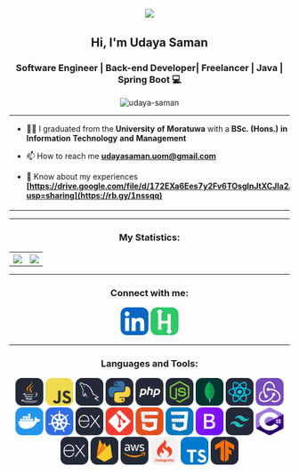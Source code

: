 <p align="center" ><img  src = "https://github.com/7oSkaaa/7oSkaaa/blob/main/Images/about_me.gif?raw=true" width = 50px></p>
<h2 align="center">Hi, I'm Udaya Saman</h2>
<h3 align="center">Software Engineer | Back-end Developer| Freelancer | Java | Spring Boot 💻</h3>
<p align="center"> <img src="https://komarev.com/ghpvc/?username=udaya-saman&label=Profile%20views&color=0e75b6&style=flat" alt="udaya-saman" /> </p>

<table align="center">
<tr border="none">
<td width="100%" align="left">

- 👨‍🎓 I graduated from the **University of Moratuwa** with a **BSc. (Hons.) in Information Technology and Management**

- 📫 How to reach me **udayasaman.uom@gmail.com**

- 📄 Know about my experiences **[https://drive.google.com/file/d/172EXa6Ees7y2Fv6TOsglnJtXCJla2Aex/view?usp=sharing](https://rb.gy/1nssqq)**

</td>
</tr>
</table>

---

<h3 align="center">My Statistics:</h3>
<p align="center">
<table align="center">
<tr border="none">
<td width="50%" align="center">
    <img  align="center"  src="https://github-readme-stats.vercel.app/api?username=udaya-saman&theme=dark&show_icons=true&count_private=true" />
</td>
<td width="50%" align="center">

  <img  align="center"  src="https://github-readme-stats.anuraghazra1.vercel.app/api/top-langs/?username=udaya-saman&theme=dark&hide_border=false&no-bg=true&no-frame=true&langs_count=10"/>
  
  </td>
</tr>
</table>

---

<h3 align="center">Connect with me:</h3>
<p align="center">
<a href="https://linkedin.com/in/udaya-saman" target="blank"><img src="https://github.com/udaya-saman/skill-icons/blob/main/LinkedIn.svg" alt="LinkedIn" width="50" height="50"/></a>
<a href="https://www.hackerrank.com/udayasaman_uom" target="blank"><img src="https://github.com/udaya-saman/skill-icons/blob/main/icons/hackerrank.svg" alt="udayasaman_uom" height="50" width="50" /></a>
</p>

---

<h3 align="center">Languages and Tools:</h3>
<p align="center">
    <img src="https://github.com/udaya-saman/skill-icons/blob/main/icons/Java-Dark.svg" alt="Java" width="50" height="50"/>
    <img src="https://github.com/udaya-saman/skill-icons/blob/main/icons/JavaScript.svg" alt="JavaScript" width="50" height="50"/>
    <img src="https://github.com/udaya-saman/skill-icons/blob/main/icons/MySQL-Dark.svg" alt="MySQL" width="50" height="50"/>
    <img src="https://github.com/udaya-saman/skill-icons/blob/main/icons/Python-Dark.svg" alt="Python" width="50" height="50"/>
    <img src="https://github.com/udaya-saman/skill-icons/blob/main/icons/PHP-Dark.svg" alt="PHP" width="50" height="50"/>
    <img src="https://github.com/udaya-saman/skill-icons/blob/main/icons/NodeJS-Dark.svg" alt="NodeJS" width="50" height="50"/>
    <img src="https://github.com/udaya-saman/skill-icons/blob/main/icons/MongoDB.svg" alt="MongoDB" width="50" height="50"/>
    <img src="https://github.com/udaya-saman/skill-icons/blob/main/icons/React-Dark.svg" alt="React" width="50" height="50"/>
    <img src="https://github.com/udaya-saman/skill-icons/blob/main/icons/Redux.svg" alt="Redux" width="50" height="50"/>
    <img src="https://github.com/udaya-saman/skill-icons/blob/main/icons/Docker.svg" alt="Docker" width="50" height="50"/>
    <img src="https://github.com/udaya-saman/skill-icons/blob/main/icons/Kubernetes.svg" alt="Kubernetes" width="50" height="50"/>
    <img src="https://github.com/udaya-saman/skill-icons/blob/main/icons/ExpressJS-Dark.svg" alt="ExpressJS" width="50" height="50"/>
    <img src="https://github.com/udaya-saman/skill-icons/blob/main/icons/Git.svg" alt="Git" width="50" height="50"/>
    <img src="https://github.com/udaya-saman/skill-icons/blob/main/icons/HTML.svg" alt="HTML" width="50" height="50"/>
    <img src="https://github.com/udaya-saman/skill-icons/blob/main/icons/CSS.svg" alt="CSS" width="50" height="50"/>
    <img src="https://github.com/udaya-saman/skill-icons/blob/main/icons/Bootstrap.svg" alt="Bootstrap" width="50" height="50"/>
    <img src="https://github.com/udaya-saman/skill-icons/blob/main/icons/TailwindCSS-Dark.svg" alt="TailwindCSS" width="50" height="50"/>
    <img src="https://github.com/udaya-saman/skill-icons/blob/main/icons/c--3.svg" alt="c#" width="50" height="50"/>
    <img src="https://github.com/udaya-saman/skill-icons/blob/main/icons/ExpressJS-Dark.svg" alt="ExpressJS" width="50" height="50"/>
    <img src="https://github.com/udaya-saman/skill-icons/blob/main/icons/Firebase-Dark.svg" alt="Firebase" width="50" height="50"/>
    <img src="https://github.com/udaya-saman/skill-icons/blob/main/icons/AWS-Dark.svg" alt="AWS" width="50" height="50"/>
    <img src="https://github.com/udaya-saman/skill-icons/blob/main/icons/Codeigniter.svg" alt="Codeigniter" width="50" height="50"/>
    <img src="https://github.com/udaya-saman/skill-icons/blob/main/icons/TypeScript.svg" alt="TypeScript" width="50" height="50"/>
    <img src="https://github.com/udaya-saman/skill-icons/blob/main/icons/TensorFlow-Dark.svg" alt="TensorFlow" width="50" height="50"/>
</p>

